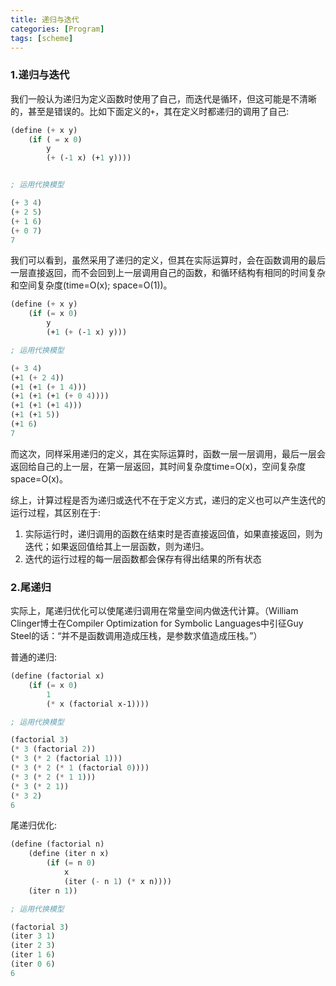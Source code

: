 ```yaml
---
title: 递归与迭代
categories: [Program]
tags: [scheme]
---
```


### 1.递归与迭代

我们一般认为递归为定义函数时使用了自己，而迭代是循环，但这可能是不清晰的，甚至是错误的。比如下面定义的`+`，其在定义时都递归的调用了自己:

``` scheme
(define (+ x y)
    (if ( = x 0)
        y
        (+ (-1 x) (+1 y))))


; 运用代换模型

(+ 3 4)
(+ 2 5)
(+ 1 6)
(+ 0 7)
7
```

我们可以看到，虽然采用了递归的定义，但其在实际运算时，会在函数调用的最后一层直接返回，而不会回到上一层调用自己的函数，和循环结构有相同的时间复杂和空间复杂度(time=O(x); space=O(1))。

``` scheme
(define (+ x y)
    (if (= x 0)
        y
        (+1 (+ (-1 x) y)))

; 运用代换模型

(+ 3 4)
(+1 (+ 2 4))
(+1 (+1 (+ 1 4)))
(+1 (+1 (+1 (+ 0 4))))
(+1 (+1 (+1 4)))
(+1 (+1 5))
(+1 6)
7
```

而这次，同样采用递归的定义，其在实际运算时，函数一层一层调用，最后一层会返回给自己的上一层，在第一层返回，其时间复杂度time=O(x)，空间复杂度space=O(x)。

综上，计算过程是否为递归或迭代不在于定义方式，递归的定义也可以产生迭代的运行过程，其区别在于:

1. 实际运行时，递归调用的函数在结束时是否直接返回值，如果直接返回，则为迭代；如果返回值给其上一层函数，则为递归。
2. 迭代的运行过程的每一层函数都会保存有得出结果的所有状态

### 2.尾递归

实际上，尾递归优化可以使尾递归调用在常量空间内做迭代计算。（William Clinger博士在Compiler Optimization for Symbolic Languages中引征Guy Steel的话：“并不是函数调用造成压栈，是参数求值造成压栈。”）

普通的递归:

``` scheme
(define (factorial x)
    (if (= x 0) 
        1
        (* x (factorial x-1))))

; 运用代换模型

(factorial 3)
(* 3 (factorial 2))
(* 3 (* 2 (factorial 1)))
(* 3 (* 2 (* 1 (factorial 0))))
(* 3 (* 2 (* 1 1)))
(* 3 (* 2 1))
(* 3 2)
6
```

尾递归优化:

``` scheme
(define (factorial n)
    (define (iter n x)
        (if (= n 0) 
            x
            (iter (- n 1) (* x n))))
    (iter n 1))

; 运用代换模型

(factorial 3)
(iter 3 1)
(iter 2 3)
(iter 1 6)
(iter 0 6)
6
```

